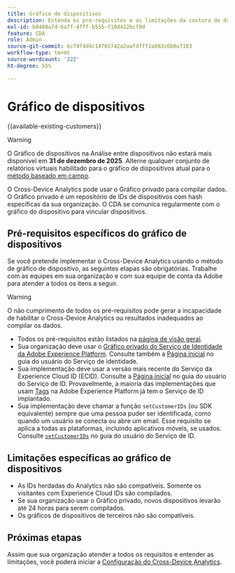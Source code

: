 ```yaml
---
title: Gráfico de dispositivos
description: Entenda os pré-requisitos e as limitações da costura de dados usando o gráfico de dispositivos.
exl-id: b8408a7d-6aff-4fff-b535-f10d422bcf0d
feature: CDA
role: Admin
source-git-commit: 6c74f4d4c14765742a2aafdfff2a083c6b0a7183
workflow-type: tm+mt
source-wordcount: '322'
ht-degree: 55%

---
```



# Gráfico de dispositivos

{{available-existing-customers}}

>[!WARNING]
>
>O Gráfico de dispositivos na Análise entre dispositivos não estará mais disponível em **31 de dezembro de 2025**. Alterne qualquer conjunto de relatórios virtuais habilitado para o gráfico de dispositivos atual para o [método baseado em campo](/help/components/cda/field-based-stitching.md).
>

O Cross-Device Analytics pode usar o Gráfico privado para compilar dados. O Gráfico privado é um repositório de IDs de dispositivos com hash específicas da sua organização. O CDA se comunica regularmente com o gráfico do dispositivo para vincular dispositivos.

## Pré-requisitos específicos do gráfico de dispositivos

Se você pretende implementar o Cross-Device Analytics usando o método de gráfico de dispositivo, as seguintes etapas são obrigatórias. Trabalhe com as equipes em sua organização e com sua equipe de conta da Adobe para atender a todos os itens a seguir.

>[!WARNING]
>
>O não cumprimento de todos os pré-requisitos pode gerar a incapacidade de habilitar o Cross-Device Analytics ou resultados inadequados ao compilar os dados.
>

* Todos os pré-requisitos estão listados na [página de visão geral](overview.md).
* Sua organização deve usar o [Gráfico privado do Serviço de Identidade da Adobe Experience Platform](https://business.adobe.com/br/products/experience-platform/identity-service.html). Consulte também a [Página inicial](https://experienceleague.adobe.com/docs/experience-platform/identity/home.html?lang=pt-BR) no guia do usuário do Serviço de identidade.
* Sua implementação deve usar a versão mais recente do Serviço da Experience Cloud ID (ECID). Consulte a [Página inicial](https://experienceleague.adobe.com/docs/id-service/using/home.html?lang=pt-BR) no guia do usuário do Serviço de ID. Provavelmente, a maioria das implementações que usam [Tags](https://experienceleague.adobe.com/docs/experience-platform/tags/home.html?lang=pt-BR) na Adobe Experience Platform já tem o Serviço de ID implantado.
* Sua implementação deve chamar a função `setCustomerIDs` (ou SDK equivalente) sempre que uma pessoa puder ser identificada, como quando um usuário se conecta ou abre um email. Esse requisito se aplica a todas as plataformas, incluindo aplicativos móveis, se usados. Consulte [`setCustomerIDs`](https://experienceleague.adobe.com/docs/id-service/using/id-service-api/methods/setcustomerids.html?lang=pt-BR) no guia do usuário do Serviço de ID.

## Limitações específicas ao gráfico de dispositivos

* As IDs herdadas do Analytics não são compatíveis. Somente os visitantes com Experience Cloud IDs são compilados.
* Se sua organização usar o Gráfico privado, novos dispositivos levarão até 24 horas para serem compilados.
* Os gráficos de dispositivos de terceiros não são compatíveis.

## Próximas etapas

Assim que sua organização atender a todos os requisitos e entender as limitações, você poderá iniciar a [Configuração do Cross-Device Analytics](setup.md).
